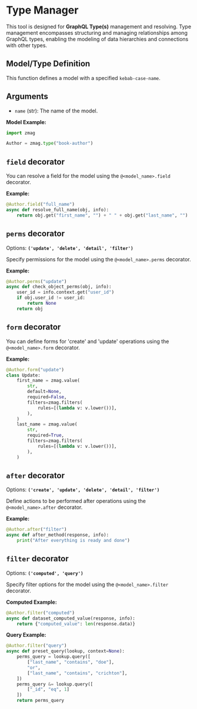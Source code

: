 # Type Manager

This tool is designed for **GraphQL Type(s)** management and resolving. Type management encompasses structuring and managing relationships among GraphQL types, enabling the modeling of data hierarchies and connections with other types.

## Model/Type Definition

This function defines a model with a specified `kebab-case-name`.

## Arguments

- `name` (str): The name of the model.

**Model Example:**

```python
import zmag

Author = zmag.type("book-author")
```

## **`field`** decorator

You can resolve a field for the model using the `@<model_name>.field` decorator.

**Example:**

```python
@Author.field("full_name")
async def resolve_full_name(obj, info):
    return obj.get("first_name", "") + " " + obj.get("last_name", "")
```

## **`perms`** decorator

Options: **`('update', 'delete', 'detail', 'filter')`**

Specify permissions for the model using the `@<model_name>.perms` decorator.

**Example:**

```python
@Author.perms("update")
async def check_object_perms(obj, info):
    user_id = info.context.get("user_id")
    if obj.user_id != user_id:
        return None
    return obj
```

## **`form`** decorator

You can define forms for 'create' and 'update' operations using the `@<model_name>.form` decorator.

**Example:**

```python
@Author.form("update")
class Update:
    first_name = zmag.value(
        str,
        default=None,
        required=False,
        filters=zmag.filters(
            rules=[(lambda v: v.lower())],
        ),
    )
    last_name = zmag.value(
        str,
        required=True,
        filters=zmag.filters(
            rules=[(lambda v: v.lower())],
        ),
    )
```

## **`after`** decorator

Options: **`('create', 'update', 'delete', 'detail', 'filter')`**

Define actions to be performed after operations using the `@<model_name>.after` decorator.

**Example:**

```python
@Author.after("filter")
async def after_method(response, info):
    print("After everything is ready and done")
```

## **`filter`** decorator

Options: **`('computed', 'query')`**

Specify filter options for the model using the `@<model_name>.filter` decorator.

**Computed Example:**

```python
@Author.filter("computed")
async def dataset_computed_value(response, info):
    return {"computed_value": len(response.data)}
```

**Query Example:**

```python
@Author.filter("query")
async def preset_query(lookup, context=None):
    perms_query = lookup.query([
        ["last_name", "contains", "doe"],
        "or",
        ["last_name", "contains", "crichton"],
    ])
    perms_query &= lookup.query([
        ["_id", "eq", 1]
    ])
    return perms_query
```
